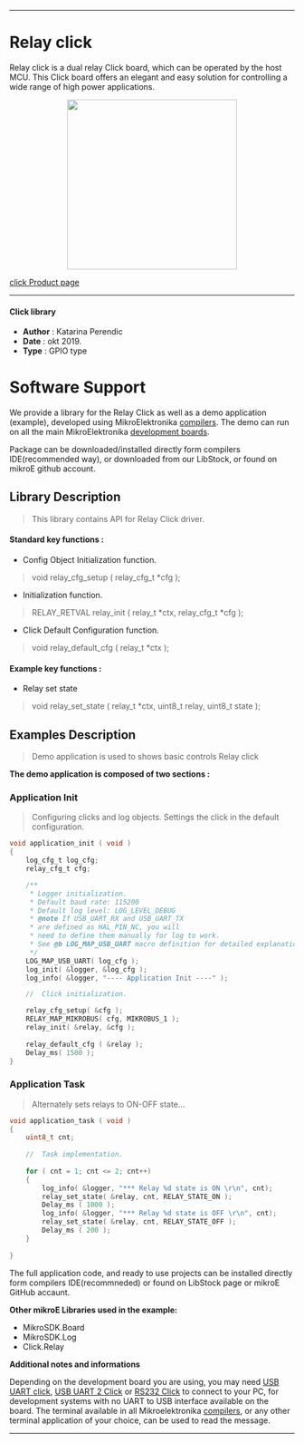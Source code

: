 
  

---
# Relay click

Relay click is a dual relay Click board, which can be operated by the host MCU. This Click board offers an elegant and easy solution for controlling a wide range of high power applications.

<p align="center">
  <img src="https://download.mikroe.com/images/click_for_ide/relay_click.png" height=300px>
</p>

[click Product page](https://www.mikroe.com/relay-click)

---

#### Click library 

- **Author**        : Katarina Perendic
- **Date**          : okt 2019.
- **Type**          : GPIO type


# Software Support

We provide a library for the Relay Click 
as well as a demo application (example), developed using MikroElektronika 
[compilers](https://shop.mikroe.com/compilers). 
The demo can run on all the main MikroElektronika [development boards](https://shop.mikroe.com/development-boards).

Package can be downloaded/installed directly form compilers IDE(recommended way), or downloaded from our LibStock, or found on mikroE github account. 

## Library Description

> This library contains API for Relay Click driver.

#### Standard key functions :

- Config Object Initialization function.
> void relay_cfg_setup ( relay_cfg_t *cfg ); 
 
- Initialization function.
> RELAY_RETVAL relay_init ( relay_t *ctx, relay_cfg_t *cfg );

- Click Default Configuration function.
> void relay_default_cfg ( relay_t *ctx );


#### Example key functions :

- Relay set state
> void relay_set_state ( relay_t *ctx, uint8_t relay, uint8_t state );

## Examples Description

> Demo application is used to shows basic controls Relay click

**The demo application is composed of two sections :**

### Application Init 

> Configuring clicks and log objects. 
> Settings the click in the default configuration.

```c
void application_init ( void )
{
    log_cfg_t log_cfg;
    relay_cfg_t cfg;

    /** 
     * Logger initialization.
     * Default baud rate: 115200
     * Default log level: LOG_LEVEL_DEBUG
     * @note If USB_UART_RX and USB_UART_TX 
     * are defined as HAL_PIN_NC, you will 
     * need to define them manually for log to work. 
     * See @b LOG_MAP_USB_UART macro definition for detailed explanation.
     */
    LOG_MAP_USB_UART( log_cfg );
    log_init( &logger, &log_cfg );
    log_info( &logger, "---- Application Init ----" );

    //  Click initialization.

    relay_cfg_setup( &cfg );
    RELAY_MAP_MIKROBUS( cfg, MIKROBUS_1 );
    relay_init( &relay, &cfg );
    
    relay_default_cfg ( &relay );
    Delay_ms( 1500 );
}
```

### Application Task

> Alternately sets relays to ON-OFF state...

```c
void application_task ( void )
{
    uint8_t cnt;
    
    //  Task implementation.
    
    for ( cnt = 1; cnt <= 2; cnt++)
    {
        log_info( &logger, "*** Relay %d state is ON \r\n", cnt);
        relay_set_state( &relay, cnt, RELAY_STATE_ON );
        Delay_ms ( 1000 );
        log_info( &logger, "*** Relay %d state is OFF \r\n", cnt);
        relay_set_state( &relay, cnt, RELAY_STATE_OFF );
        Delay_ms ( 200 );
    }
    
}
```

The full application code, and ready to use projects can be  installed directly form compilers IDE(recommneded) or found on LibStock page or mikroE GitHub accaunt.

**Other mikroE Libraries used in the example:** 

- MikroSDK.Board
- MikroSDK.Log
- Click.Relay

**Additional notes and informations**

Depending on the development board you are using, you may need 
[USB UART click](https://shop.mikroe.com/usb-uart-click), 
[USB UART 2 Click](https://shop.mikroe.com/usb-uart-2-click) or 
[RS232 Click](https://shop.mikroe.com/rs232-click) to connect to your PC, for 
development systems with no UART to USB interface available on the board. The 
terminal available in all Mikroelektronika 
[compilers](https://shop.mikroe.com/compilers), or any other terminal application 
of your choice, can be used to read the message.



---
